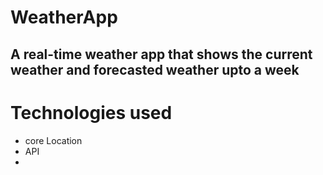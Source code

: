 # WeatherApp
## A real-time weather app that shows the current weather and forecasted weather upto a week

# Technologies used
  * core Location
  * API
  *    
